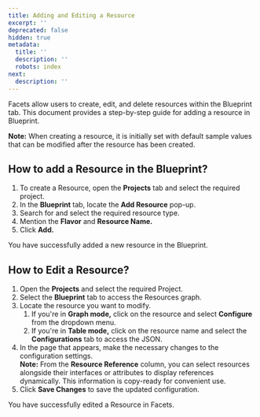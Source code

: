 ```yaml
---
title: Adding and Editing a Resource
excerpt: ''
deprecated: false
hidden: true
metadata:
  title: ''
  description: ''
  robots: index
next:
  description: ''
---
```

Facets allow users to create, edit, and delete resources within the Blueprint tab. This document provides a step-by-step guide for adding a resource in Blueprint.

**Note:** When creating a resource, it is initially set with default sample values that can be modified after the resource has been created.

## How to add a Resource in the Blueprint?

1. To create a Resource, open the **Projects** tab and select the required project.
2. In the **Blueprint** tab, locate the **Add Resource** pop-up.
3. Search for and select the required resource type.
4. Mention the **Flavor** and **Resource Name.** 
5. Click **Add.**

You have successfully added a new resource in the Blueprint.

## How to Edit a Resource?

1. Open the **Projects** and select the required Project.
2. Select the **Blueprint** tab to access the Resources graph.
3. Locate the resource you want to modify.
   1. If you're in **Graph mode,** click on the resource and select **Configure** from the dropdown menu.
   2. If you're in **Table mode,** click on the resource name and select the **Configurations** tab to access the JSON.
4. In the page that appears, make the necessary changes to the configuration settings.\
   **Note:** From the **Resource Reference** column, you can select resources alongside their interfaces or attributes to display references dynamically. This information is copy-ready for convenient use.
5. Click **Save Changes** to save the updated configuration.

You have successfully edited a Resource in Facets.
